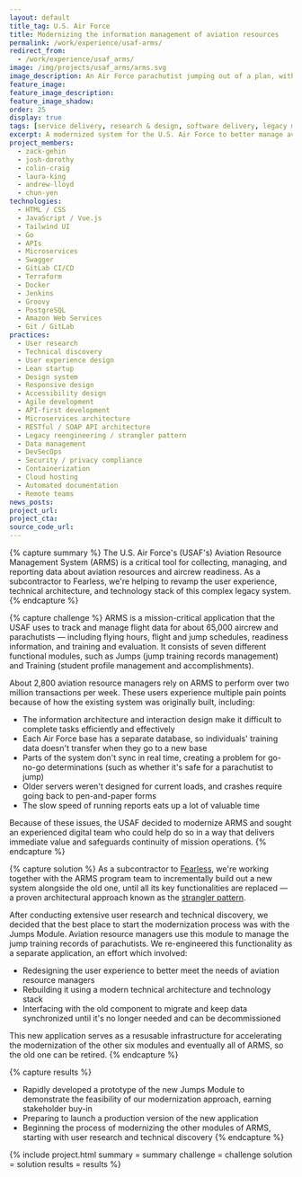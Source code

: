 ```yaml
---
layout: default
title_tag: U.S. Air Force
title: Modernizing the information management of aviation resources
permalink: /work/experience/usaf-arms/
redirect_from:
  - /work/experience/usaf_arms/
image: /img/projects/usaf_arms/arms.svg
image_description: An Air Force parachutist jumping out of a plan, with digital components in the background.
feature_image:
feature_image_description:
feature_image_shadow:
order: 25
display: true
tags: [service delivery, research & design, software delivery, legacy modernization, devops, cloud & platforms, data & analytics, apis, security & privacy, defense, air force, zack gehin, josh dorothy, colin craig, laura king, andrew lloyd, chun yen]
excerpt: A modernized system for the U.S. Air Force to better manage aviation resources and aircrew readiness.
project_members:
  - zack-gehin
  - josh-dorothy
  - colin-craig
  - laura-king
  - andrew-lloyd
  - chun-yen
technologies:
  - HTML / CSS
  - JavaScript / Vue.js
  - Tailwind UI
  - Go
  - APIs
  - Microservices
  - Swagger
  - GitLab CI/CD
  - Terraform
  - Docker
  - Jenkins
  - Groovy
  - PostgreSQL
  - Amazon Web Services
  - Git / GitLab
practices:
  - User research
  - Technical discovery
  - User experience design
  - Lean startup
  - Design system
  - Responsive design
  - Accessibility design
  - Agile development
  - API-first development
  - Microservices architecture
  - RESTful / SOAP API architecture
  - Legacy reengineering / strangler pattern
  - Data management
  - DevSecOps
  - Security / privacy compliance
  - Containerization
  - Cloud hosting
  - Automated documentation
  - Remote teams
news_posts:
project_url:
project_cta:
source_code_url:
---
```


{% capture summary %}
The U.S. Air Force's (USAF's) Aviation Resource Management System (ARMS) is a critical
tool for collecting, managing, and reporting data about aviation resources and aircrew
readiness. As a subcontractor to Fearless, we're helping to revamp the user experience,
technical architecture, and technology stack of this complex legacy system.
{% endcapture %}

{% capture challenge %}
ARMS is a mission-critical application that the USAF uses to track and manage flight
data for about 65,000 aircrew and parachutists — including flying hours, flight and
jump schedules, readiness information, and training and evaluation. It consists of
seven different functional modules, such as Jumps (jump training records management)
and Training (student profile management and accomplishments).

About 2,800 aviation resource managers rely on ARMS to perform over two million transactions
per week. These users experience multiple pain points because of how the existing system
was originally built, including:

- The information architecture and interaction design make it difficult to complete
tasks efficiently and effectively
- Each Air Force base has a separate database, so individuals' training data doesn't
transfer when they go to a new base
- Parts of the system don't sync in real time, creating a problem for go-no-go
determinations (such as whether it's safe for a parachutist to jump)
- Older servers weren't designed for current loads, and crashes require going back to
pen-and-paper forms
- The slow speed of running reports eats up a lot of valuable time

Because of these issues, the USAF decided to modernize ARMS and sought an experienced
digital team who could help do so in a way that delivers immediate value and safeguards
continuity of mission operations.
{% endcapture %}

{% capture solution %}
As a subcontractor to [Fearless](https://fearless.tech/), we're working together
with the ARMS program team to incrementally build out a new system alongside the old one,
until all its key functionalities are replaced — a proven architectural approach known
as the [strangler pattern](https://martinfowler.com/bliki/StranglerFigApplication.html).

After conducting extensive user research and technical discovery, we decided that the best
place to start the modernization process was with the Jumps Module. Aviation resource
managers use this module to manage the jump training records of parachutists. We
re-engineered this functionality as a separate application, an effort which involved:

- Redesigning the user experience to better meet the needs of aviation resource managers
- Rebuilding it using a modern technical architecture and technology stack
- Interfacing with the old component to migrate and keep data synchronized until
it's no longer needed and can be decommissioned

This new application serves as a resusable infrastructure for accelerating the
modernization of the other six modules and eventually all of ARMS, so the old
one can be retired.
{% endcapture %}

{% capture results %}
- Rapidly developed a prototype of the new Jumps Module to demonstrate the
feasibility of our modernization approach, earning stakeholder buy-in
- Preparing to launch a production version of the new application
- Beginning the process of modernizing the other modules of ARMS,
starting with user research and technical discovery
{% endcapture %}

{% include project.html
  summary = summary
  challenge = challenge
  solution = solution
  results = results
%}
